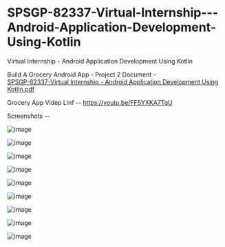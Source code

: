 # SPSGP-82337-Virtual-Internship---Android-Application-Development-Using-Kotlin
Virtual Internship - Android Application Development Using Kotlin
 
Build A Grocery Android App - Project 2 Document -  
[SPSGP-82337-Virtual Internship - Android Application Development Using Kotlin.pdf](https://github.com/smartinternz02/SPSGP-82337-Virtual-Internship---Android-Application-Development-Using-Kotlin/files/9582092/SPSGP-82337-Virtual.Internship.-.Android.Application.Development.Using.Kotlin.pdf)

Grocery App Videp Linf -- https://youtu.be/FF5YXKA7TqU

Screenshots --

![image](https://user-images.githubusercontent.com/80912984/190584470-890cd0ac-fe5d-4a13-b092-649e81d1d91b.png)

![image](https://user-images.githubusercontent.com/80912984/190584510-67decb9f-ed24-4d32-9c73-9e93df36ee85.png)

![image](https://user-images.githubusercontent.com/80912984/190584629-b36c3bb4-b37d-486b-a97b-c1122635a31a.png)

![image](https://user-images.githubusercontent.com/80912984/190584804-1c615940-29e4-47ad-9d6b-66e06ce71b4f.png)


![image](https://user-images.githubusercontent.com/80912984/190584888-b15be0c3-5566-48cd-93c8-a6a23fa26fc0.png)


![image](https://user-images.githubusercontent.com/80912984/190585343-86832e52-385c-49db-bce2-e4c5dd9f9557.png)


![image](https://user-images.githubusercontent.com/80912984/190585424-89eb5ff8-026f-45f2-b6d4-35fee8d6db52.png)


![image](https://user-images.githubusercontent.com/80912984/190586318-1832a3e4-e230-4209-a66a-222870b6a10c.png)


![image](https://user-images.githubusercontent.com/80912984/190585678-44d75bd2-44ca-456f-b2d4-674468278297.png)







